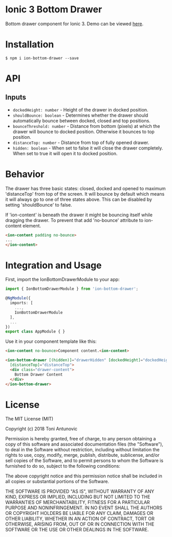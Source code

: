 # Ionic 3 Bottom Drawer

Bottom drawer component for Ionic 3. Demo can be viewed <a target="_blank" href="https://toniantunovi.github.io/ion-bottom-drawer/">here</a>.

# Installation

```
$ npm i ion-bottom-drawer --save
```

# API

## Inputs

  - `dockedHeight: number` - Height of the drawer in docked position.
  - `shouldBounce: boolean` - Determines whether the drawer should automatically bounce between docked, closed and top positions.
  - `bounceThreshold: number` - Distance from bottom (pixels) at which the drawer will bounce to docked position. Otherwise it bounces to top position.
  - `distanceTop: number` - Distance from top of fully opened drawer.
  - `hidden: boolean` - When set to false it will close the drawer completely. When set to true it will open it to docked position.

# Behavior
The drawer has three basic states: closed, docked and opened to maximum 'distanceTop' from top of the screen. It will bounce by default which means it will always go to one of three states above. This can be disabled by setting 'shouldBounce' to false.

If 'ion-content' is beneath the drawer it might be bouncing itself while dragging the drawer. To prevent that add 'no-bounce' attribute to ion-content element.

```html
<ion-content padding no-bounce>
...
</ion-content>
```

# Integration and Usage
First, import the IonBottomDrawerModule to your app:

```typescript
import { IonBottomDrawerModule } from 'ion-bottom-drawer';

@NgModule({
  imports: [
    ...,
    IonBottomDrawerModule
  ],
  ...
})
export class AppModule { }
```

Use it in your component template like this:

```html
<ion-content no-bounce>Component content.<ion-content>

<ion-bottom-drawer [(hidden)]="drawerHidden" [dockedHeight]="dockedHeight" [bounceThreshold]="bounceThreshold" [shouldBounce]="shouldBounce"
  [distanceTop]="distanceTop">
  <div class="drawer-content">
    Bottom Drawer Content
  </div>
</ion-bottom-drawer>
```

# License

The MIT License (MIT)

Copyright (c) 2018 Toni Antunovic

Permission is hereby granted, free of charge, to any person obtaining a copy of this software and associated documentation files (the "Software"), to deal in the Software without restriction, including without limitation the rights to use, copy, modify, merge, publish, distribute, sublicense, and/or sell copies of the Software, and to permit persons to whom the Software is furnished to do so, subject to the following conditions:

The above copyright notice and this permission notice shall be included in all copies or substantial portions of the Software.

THE SOFTWARE IS PROVIDED "AS IS", WITHOUT WARRANTY OF ANY KIND, EXPRESS OR IMPLIED, INCLUDING BUT NOT LIMITED TO THE WARRANTIES OF MERCHANTABILITY, FITNESS FOR A PARTICULAR PURPOSE AND NONINFRINGEMENT. IN NO EVENT SHALL THE AUTHORS OR COPYRIGHT HOLDERS BE LIABLE FOR ANY CLAIM, DAMAGES OR OTHER LIABILITY, WHETHER IN AN ACTION OF CONTRACT, TORT OR OTHERWISE, ARISING FROM, OUT OF OR IN CONNECTION WITH THE SOFTWARE OR THE USE OR OTHER DEALINGS IN THE SOFTWARE.
